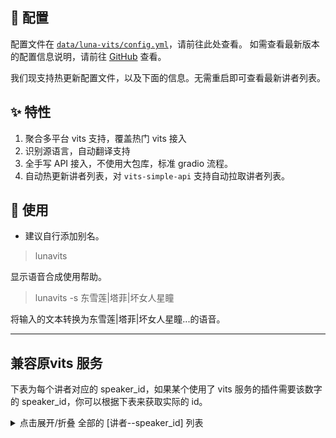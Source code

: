 ## 🎉 配置

配置文件在 [`data/luna-vits/config.yml`](../files/data/luna-vits/config.yml)，请前往此处查看。
如需查看最新版本的配置信息说明，请前往 [GitHub](https://github.com/ChatLunaLab/luna-vits/blob/main/resources/config.yml) 查看。

我们现支持热更新配置文件，以及下面的信息。无需重启即可查看最新讲者列表。

## ✨ 特性

1. 聚合多平台 vits 支持，覆盖热门 vits 接入
2. 识别源语言，自动翻译支持
3. 全手写 API 接入，不使用大包库，标准 gradio 流程。
4. 自动热更新讲者列表，对 `vits-simple-api` 支持自动拉取讲者列表。

## 🌈 使用

- 建议自行添加别名。

> lunavits

显示语音合成使用帮助。

> lunavits -s 东雪莲|塔菲|坏女人星瞳

将输入的文本转换为东雪莲|塔菲|坏女人星瞳...的语音。

---

## 兼容原vits 服务

下表为每个讲者对应的 speaker_id，如果某个使用了 vits 服务的插件需要该数字的 speaker_id，你可以根据下表来获取实际的 id。
<details>

<summary> 点击展开/折叠 全部的 [讲者--speaker_id] 列表 </summary>

| 讲者 | speaker_id |
| --- | --- |
{speakers}

</details>
